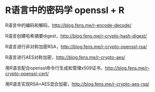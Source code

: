 # R语言中的密码学 openssl + R

R语言中的编码和解码，http://blog.fens.me/r-encode-decode/

R语言创建哈希摘要digest，http://blog.fens.me/r-crypto-hash-digest/

R语言进行非对称加密RSA，http://blog.fens.me/r-crypto-openssl-rsa/

R语言进行AES对称加密，http://blog.fens.me/r-crypto-aes/

用R语言配合openssl命令行生成和管理x509证书，http://blog.fens.me/r-crypto-openssl-cert/

用R语言实现RSA+AES混合加密，http://blog.fens.me/r-crypto-aes-rsa/
